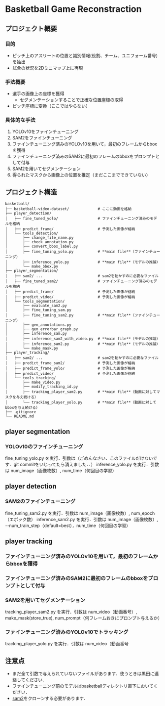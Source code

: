 # Basketball Game Reconstraction

## プロジェクト概要
### 目的
- ピッチ上のアスリートの位置と識別情報(役割、チーム、ユニフォーム番号)を抽出
- 試合の状況を2Dミニマップ上に再現

### 手法概要
- 選手の画像上の座標を獲得
    - セグメンテーションすることで正確な位置座標の取得
- ピッチ座標に変換（ここではやらない）

### 具体的な手法
1. YOLOv10をファインチューニング
1. SAM2をファインチューニング
1. ファインチューニング済みのYOLOv10を用いて，最初のフレームからbboxを獲得
1. ファインチューニング済みのSAM2に最初のフレームのbboxをプロンプトとして付与
1. SAM2を用いてセグメンテーション
1. 得られたマスクから画像上の位置を推定（まだここまでできていない）

## プロジェクト構造
```
basketball/
├── basketball-video-dataset/             # ここに動画を格納
├── player_detection/
│   ├── fine_tuned_yolo/                  # ファインチューニング済みのモデルを格納
│   ├── predict_frame/                    # 予測した画像が格納
│   └── tools_detection/
│       ├── change_file_name.py
│       ├── check_annotation.py
│       ├── convert_bbox_label.py
│       ├── fine_tuning_yolo.py           # **main file**（ファインチューニング）
│       ├── inference_yolo.py             # **main file**（モデルの推論）
│       └── make_bbox.py
├── player_segmentation/
│   ├── sam2/ ...                         # sam2を動かすのに必要なファイル
│   ├── fine_tuned_sam2/                  # ファインチューニング済みのモデルを格納
│   ├── predict_frame/                    # 予測した画像が格納
│   ├── predict_video/                    # 予測した画像が格納
│   └── tools_segmentation/
│       ├── evaluate_sam2.py
│       ├── fine_tuning_sam.py
│       ├── fine_tuning_sam2.py           # **main file**（ファインチューニング）
│       ├── gen_annotations.py
│       ├── gen_errorbar_graph.py
│       ├── inference_sam.py
│       ├── inference_sam2_with_video.py  # **main file**（モデルの推論）
│       ├── inference_sam2.py             # **main file**（モデルの推論）
│       └── make_mask.py
├── player_tracking/
│   ├── sam2/ ...                         # sam2を動かすのに必要なファイル
│   ├── predict_frame_sam2/               # 予測した画像が格納
│   ├── predict_frame_yolo/               # 予測した画像が格納
│   ├── predict_video/                    # 予測した画像が格納
│   └── tools_tracking/
│       ├── make_video.py
│       ├── modify_tracking_id.py
│       ├── tracking_player_sam2.py       # **main file**（動画に対してマスクを与え続ける）
│       └── tracking_player_yolo.py       # **main file**（動画に対してbboxを与え続ける）
├── .gitignore
└── README.md
```

## player segmentation
### YOLOv10のファインチューニング
fine_tuning_yolo.py を実行．引数は（ごめんなさい．このファイルだけないです．git commitをいじってたら消えました．．）
inference_yolo.py を実行．引数は num_image（画像枚数）, num_time（何回目の学習）

## player detection
### SAM2のファインチューニング
fine_tuning_sam2.py を実行．引数は num_image（画像枚数）, num_epoch（エポック数）
inference_sam2.py を実行．引数は num_image（画像枚数）, --num_train_step（default=best），num_time（何回目の学習）

## player tracking
### ファインチューニング済みのYOLOv10を用いて，最初のフレームからbboxを獲得
### ファインチューニング済みのSAM2に最初のフレームのbboxをプロンプトとして付与
### SAM2を用いてセグメンテーション
tracking_player_sam2.py を実行．引数は num_video（動画番号）, make_mask(store_true), num_prompt（何フレームおきにプロンプト与えるか）

### ファインチューニング済みのYOLOv10でトラッキング
tracking_player_yolo.py を実行．引数は num_video（動画番号

## 注意点
- まだ全て引数で与えられていないファイルがあります．使うときは黒田に連絡してください．
- ファインチューニング前のモデルはbasketballディレクトリ直下においてください．
- [sam2](https://github.com/facebookresearch/sam2)をクローンする必要があります．
